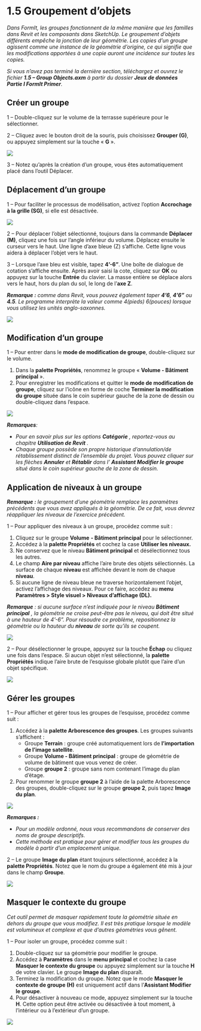 # 1.5 Groupement d’objets

_Dans FormIt, les groupes fonctionnent de la même manière que les familles dans Revit et les composants dans SketchUp. Le groupement d’objets différents empêche la jonction de leur géométrie. Les copies d’un groupe agissent comme une instance de la géométrie d’origine, ce qui signifie que les modifications apportées à une copie auront une incidence sur toutes les copies._

_Si vous n’avez pas terminé la dernière section, téléchargez et ouvrez le fichier __**1.5 – Group Objects.axm**__ à partir du dossier_ _**Jeux de données Partie I FormIt Primer**._

## **Créer un groupe**

1 – Double-cliquez sur le volume de la terrasse supérieure pour le sélectionner.

2 – Cliquez avec le bouton droit de la souris, puis choisissez **Grouper (G)**, ou appuyez simplement sur la touche « **G** ».

![](<../../.gitbook/assets/0 (1).jpeg>)

3 – Notez qu’après la création d’un groupe, vous êtes automatiquement placé dans l’outil Déplacer.

## **Déplacement d’un groupe**

1 – Pour faciliter le processus de modélisation, activez l’option **Accrochage à la grille (SG)**, si elle est désactivée.

![](<../../.gitbook/assets/1 (14).png>)

2 – Pour déplacer l’objet sélectionné, toujours dans la commande **Déplacer (M)**, cliquez une fois sur l’angle inférieur du volume. Déplacez ensuite le curseur vers le haut. Une ligne d’axe bleue (Z) s’affiche. Cette ligne vous aidera à déplacer l’objet vers le haut.

3 – Lorsque l’axe bleu est visible, tapez **4’-6”**. Une boîte de dialogue de cotation s’affiche ensuite. Après avoir saisi la cote, cliquez sur **OK** ou appuyez sur la touche **Entrée** du clavier. La masse entière se déplace alors vers le haut, hors du plan du sol, le long de l’**axe Z**.

_**Remarque :**_ _comme dans Revit, vous pouvez également taper_ _**4’6**,_ _**4’6”**_ _ou_ _**4.5**. Le programme interprète la valeur comme 4(pieds) 6(pouces) lorsque vous utilisez les unités anglo-saxonnes._

![](<../../.gitbook/assets/2 (2).png>)

## **Modification d’un groupe**

1 – Pour entrer dans le **mode de modification de groupe**, double-cliquez sur le volume.

1. Dans la **palette Propriétés**, renommez le groupe « **Volume - Bâtiment principal** ».
2. Pour enregistrer les modifications et quitter le **mode de modification de groupe**, cliquez sur l’icône en forme de coche **Terminer la modification du groupe** située dans le coin supérieur gauche de la zone de dessin ou double-cliquez dans l’espace.

![](<../../.gitbook/assets/3 (12) (1).png>)

_**Remarques**:_

* _Pour en savoir plus sur les options_ _**Catégorie**_ _, reportez-vous au chapitre_ _**Utilisation de Revit**_ _._
* _Chaque groupe possède son propre historique d’annulation/de rétablissement distinct de l’ensemble du projet. Vous pouvez cliquer sur les flèches_ _**Annuler**_ _et_ _**Rétablir**_ _dans l’_ _**Assistant Modifier le groupe**_ _situé dans le coin supérieur gauche de la zone de dessin._

## **Application de niveaux à un groupe**

_**Remarque :**_ _le groupement d’une géométrie remplace les paramètres précédents que vous avez appliqués à la géométrie. De ce fait, vous devrez réappliquer les niveaux de l’exercice précédent._

1 – Pour appliquer des niveaux à un groupe, procédez comme suit :

1. Cliquez sur le groupe **Volume** **- Bâtiment principal** pour le sélectionner.
2. Accédez à la **palette Propriétés** et cochez la case **Utiliser les niveaux.**
3. Ne conservez que le niveau **Bâtiment principal** et désélectionnez tous les autres.
4. Le champ **Aire par niveau** affiche l’aire brute des objets sélectionnés. La surface de chaque **niveau** est affichée devant le nom de chaque **niveau**.
5. Si aucune ligne de niveau bleue ne traverse horizontalement l’objet, activez l’affichage des niveaux. Pour ce faire, accédez au **menu Paramètres > Style visuel > Niveaux d’affichage (DL).**

_**Remarque** : si aucune surface n’est indiquée pour le niveau_ _**Bâtiment principal**_ _, la géométrie ne croise peut-être pas le niveau, qui doit être situé à une hauteur de 4’-6”. Pour résoudre ce problème, repositionnez la géométrie ou la hauteur du_ _**niveau**_ _de sorte qu’ils se coupent._

![](../../.gitbook/assets/levels-to-groups.png)

2 – Pour désélectionner le groupe, appuyez sur la touche **Échap** ou cliquez une fois dans l’espace. Si aucun objet n’est sélectionné, la **palette Propriétés** indique l’aire brute de l’esquisse globale plutôt que l’aire d’un objet spécifique.

![](<../../.gitbook/assets/5 (15).png>)

## **Gérer les groupes**

1 – Pour afficher et gérer tous les groupes de l’esquisse, procédez comme suit :

1. Accédez à la **palette Arborescence des groupes**. Les groupes suivants s’affichent :
   * Groupe **Terrain** : groupe créé automatiquement lors de **l’importation de l’image satellite**.
   * Groupe **Volume - Bâtiment principal** : groupe de géométrie de volume de bâtiment que vous venez de créer.
   * Groupe **groupe 2** : groupe sans nom contenant l’image du plan d’étage.
2. Pour renommer le groupe **groupe 2** à l’aide de la palette Arborescence des groupes, double-cliquez sur le groupe **groupe 2**, puis tapez **Image du plan**.

![](<../../.gitbook/assets/6 (4).png>)

_**Remarques :**_

* _Pour un modèle ordonné, nous vous recommandons de conserver des noms de groupe descriptifs._
* _Cette méthode est pratique pour gérer et modifier tous les groupes du modèle à partir d’un emplacement unique._

2 – Le groupe **Image du plan** étant toujours sélectionné, accédez à la **palette Propriétés**. Notez que le nom du groupe a également été mis à jour dans le champ **Groupe**.

![](<../../.gitbook/assets/7 (11).png>)

## **Masquer le contexte du groupe**

_Cet outil permet de masquer rapidement toute la géométrie située en dehors du groupe que vous modifiez. Il est très pratique lorsque le modèle est volumineux et complexe et que d’autres géométries vous gênent._

1 – Pour isoler un groupe, procédez comme suit :

1. Double-cliquez sur sa géométrie pour modifier le groupe.
2. Accédez à **Paramètres** dans le **menu principal** et cochez la case **Masquer le contexte du groupe** ou appuyez simplement sur la touche **H** de votre clavier. Le groupe **Image du plan** disparaît.
3. Terminez la modification du groupe. Notez que le mode **Masquer le contexte de groupe (H)** est uniquement actif dans l’**Assistant Modifier le groupe**.
4. Pour désactiver à nouveau ce mode, appuyez simplement sur la touche **H**. Cette option peut être activée ou désactivée à tout moment, à l’intérieur ou à l’extérieur d’un groupe.

![](<../../.gitbook/assets/8 (5).png>)
